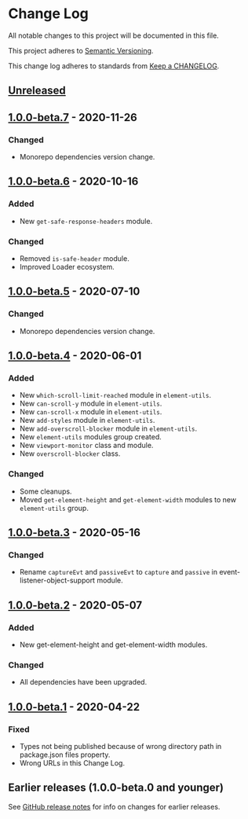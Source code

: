 # Change Log

All notable changes to this project will be documented in this file.

This project adheres to [Semantic Versioning](https://semver.org).

This change log adheres to standards from [Keep a CHANGELOG](https://keepachangelog.com).

## [Unreleased]

## [1.0.0-beta.7] - 2020-11-26
 
### Changed
- Monorepo dependencies version change.

## [1.0.0-beta.6] - 2020-10-16

### Added
- New `get-safe-response-headers` module.

### Changed
- Removed `is-safe-header` module.
- Improved Loader ecosystem.

## [1.0.0-beta.5] - 2020-07-10

### Changed
- Monorepo dependencies version change.

## [1.0.0-beta.4] - 2020-06-01

### Added
- New `which-scroll-limit-reached` module in `element-utils`.
- New `can-scroll-y` module in `element-utils`.
- New `can-scroll-x` module in `element-utils`.
- New `add-styles` module in `element-utils`.
- New `add-overscroll-blocker` module in `element-utils`.
- New `element-utils` modules group created.
- New `viewport-monitor` class and module.
- New `overscroll-blocker` class.

### Changed
- Some cleanups.
- Moved `get-element-height` and `get-element-width` modules to new `element-utils` group.

## [1.0.0-beta.3] - 2020-05-16

### Changed
- Rename `captureEvt` and `passiveEvt` to `capture` and `passive` in event-listener-object-support module.

## [1.0.0-beta.2] - 2020-05-07

### Added
- New get-element-height and get-element-width modules.

### Changed
- All dependencies have been upgraded.

## [1.0.0-beta.1] - 2020-04-22

### Fixed
- Types not being published because of wrong directory path in package.json files property.
- Wrong URLs in this Change Log.

## Earlier releases (1.0.0-beta.0 and younger)
See [GitHub release notes](https://github.com/codistica/codistica-js/releases?after=@codistica/browser@1.0.0-beta.1)
for info on changes for earlier releases.

[Unreleased]: https://github.com/codistica/codistica-js/compare/@codistica/browser@1.0.0-beta.7...HEAD
[1.0.0-beta.7]: https://github.com/codistica/codistica-js/compare/@codistica/browser@1.0.0-beta.6...@codistica/browser@1.0.0-beta.7
[1.0.0-beta.6]: https://github.com/codistica/codistica-js/compare/@codistica/browser@1.0.0-beta.5...@codistica/browser@1.0.0-beta.6
[1.0.0-beta.5]: https://github.com/codistica/codistica-js/compare/@codistica/browser@1.0.0-beta.4...@codistica/browser@1.0.0-beta.5
[1.0.0-beta.4]: https://github.com/codistica/codistica-js/compare/@codistica/browser@1.0.0-beta.3...@codistica/browser@1.0.0-beta.4
[1.0.0-beta.3]: https://github.com/codistica/codistica-js/compare/@codistica/browser@1.0.0-beta.2...@codistica/browser@1.0.0-beta.3
[1.0.0-beta.2]: https://github.com/codistica/codistica-js/compare/@codistica/browser@1.0.0-beta.1...@codistica/browser@1.0.0-beta.2
[1.0.0-beta.1]: https://github.com/codistica/codistica-js/compare/@codistica/browser@1.0.0-beta.0...@codistica/browser@1.0.0-beta.1
